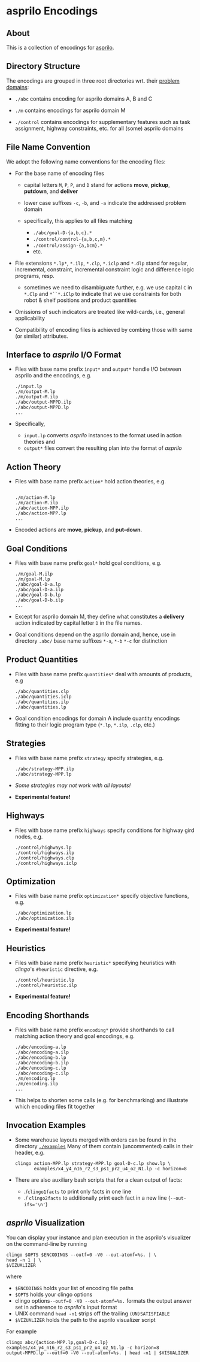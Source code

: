 # asprilo Encodings

## About

This is a collection of encodings for [asprilo](https://potassco.org/asprilo).

## Directory Structure

The encodings are grouped in three root directories wrt. their [problem domains](https://github.com/potassco/asprilo/specification):

- `./abc` contains encoding for asprilo domains A, B and C

- `./m` contains encodings for asprilo domain M

- `./control` contains encodings for supplementary features such as task assignment, highway constraints, etc. for all (some) asprilo domains

## File Name Convention

We adopt the following name conventions for the encoding files:

-   For the base name of encoding files

    -   capital letters `M`, `P`, `P`, and `D` stand for actions **move**, **pickup**, **putdown**, and **deliver**
    -   lower case suffixes `-c`, `-b`, and `-a` indicate the addressed problem domain

    -   specifically, this applies to all files matching
        - `./abc/goal-D-{a,b,c}.*`
        - `./control/control-{a,b,c,m}.*`
        - `./control/assign-{a,bcm}.*`
        - etc.
-   File extensions `*.lp*`, `*.ilp`, `*.clp`, `*.iclp` and `*.dlp` stand for regular, incremental,
    constraint, incremental constraint logic and difference logic programs, resp.
    - sometimes we need to disambiguate further, e.g. we use capital `C` in `*.Clp` and `*``*.iClp` to
      indicate that we use constraints for both robot & shelf positions and product quantities
-   Omissions of such indicators are treated like wild-cards, i.e., general applicability
-   Compatibility of encoding files is achieved by combing those with same (or similar) attributes.

## Interface to *asprilo* I/O Format

-   Files with base name prefix `input*` and `output*` handle I/O between asprilo and the encodings, e.g.

    ``` shell
    ./input.lp
    ./m/output-M.lp
    ./m/output-M.ilp
    ./abc/output-MPPD.ilp
    ./abc/output-MPPD.lp
    ...
    ```

-   Specifically,

    - `input.lp` converts *asprilo* instances to the format used in action theories and
    - `output*` files convert the resulting plan into the format of *asprilo*


## Action Theory

-   Files with base name prefix `action*` hold action theories, e.g.

    ``` shell

    ./m/action-M.lp
    ./m/action-M.ilp
    ./abc/action-MPP.ilp
    ./abc/action-MPP.lp
    ...
    ```

-   Encoded actions are **move**, **pickup**, and **put-down**.


## Goal Conditions

-   Files with base name prefix `goal*` hold goal conditions, e.g.

    ``` shell
    ./m/goal-M.ilp
    ./m/goal-M.lp
    ./abc/goal-D-a.lp
    ./abc/goal-D-a.ilp
    ./abc/goal-D-b.lp
    ./abc/goal-D-b.ilp
    ...
    ```

-   Except for asprilo domain M, they define what constitutes a **delivery** action indicated by capital letter `D` in the file names.
-   Goal conditions depend on the asprilo domain and, hence, use in directory `.abc/` base name suffixes `*-a`, `*-b` `*-c` for distinction

## Product Quantities

-   Files with base name prefix `quantities*` deal with amounts of products, e.g

    ``` shell
    ./abc/quantities.clp
    ./abc/quantities.iclp
    ./abc/quantities.ilp
    ./abc/quantities.lp
    ```

-   Goal condition encodings for domain A include quantity encodings fitting to their logic program type (`*.lp`, `*.ilp`, `.clp`, etc.)

## Strategies

-   Files with base name prefix `strategy` specify strategies, e.g.

    ``` shell
    ./abc/strategy-MPP.ilp
    ./abc/strategy-MPP.lp
    ```

-   *Some strategies may not work with all layouts!*
-   **Experimental feature!**

## Highways

-   Files with base name prefix `highways` specify conditions for highway gird nodes, e.g.

    ``` shell
    ./control/highways.lp
    ./control/highways.ilp
    ./control/highways.clp
    ./control/highways.iclp
    ```

## Optimization

-   Files with base name prefix `optimization*` specify objective functions, e.g.

    ``` shell
    ./abc/optimization.lp
    ./abc/optimization.ilp
    ```

-   **Experimental feature!**

## Heuristics

-   Files with base name prefix `heuristic*`  specifying heuristics with *clingo*'s `#heuristic` directive, e.g.

    ``` shell
    ./control/heuristic.lp
    ./control/heuristic.ilp
    ```

-   **Experimental feature!**

## Encoding Shorthands

-   Files with base name prefix `encoding*` provide shorthands to call matching action theory and goal encodings, e.g.

    ``` shell
    ./abc/encoding-a.lp
    ./abc/encoding-a.ilp
    ./abc/encoding-b.lp
    ./abc/encoding-b.ilp
    ./abc/encoding-c.lp
    ./abc/encoding-c.ilp
    ./m/encoding.lp
    ./m/encoding.ilp
    ...
    ```

-   This helps to shorten some calls (e.g. for benchmarking) and illustrate which encoding files fit together

## Invocation Examples

-   Some warehouse layouts merged with orders can be found in the directory
    [`./examples`](./examples) Many of them contain (uncommented) calls in their header, e.g.


    ``` shell
    clingo action-MPP.lp strategy-MPP.lp goal-D-c.lp show.lp \
           examples/x4_y4_n16_r2_s3_ps1_pr2_u4_o2_N1.lp -c horizon=8
    ```

-   There are also auxiliary bash scripts that for a clean output of facts:
    - ./`clingo1facts` to print only facts in one line
    - ./ `clingo2facts` to additionally print each fact in a new line (`--out-ifs='\n'`)


## *asprilo* Visualization

You can display your instance and plan execution in the asprilo's visualizer on the command-line by running

```shell
clingo $OPTS $ENCODINGS --outf=0 -V0 --out-atomf=%s. | \
head -n 1 | \
$VIZUALIZER
```

where

- `$ENCODINGS` holds your list of encoding file paths
- `$OPTS` holds your clingo options
- clingo options`--outf=0 -V0 --out-atomf=%s.` formats the output answer set in adherence to *asprilo*'s input format
- UNIX command `head -n1` strips off the trailing `(UN)SATISFIABLE`
- `$VIZUALIZER` holds the path to the asprilo visualizer script

For example

```shell
clingo abc/{action-MPP.lp,goal-D-c.lp} examples/x4_y4_n16_r2_s3_ps1_pr2_u4_o2_N1.lp -c horizon=8
output-MPPD.lp --outf=0 -V0 --out-atomf=%s. | head -n1 | $VISUALIZER

```
